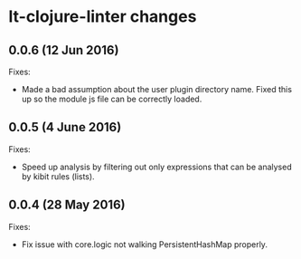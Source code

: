 # lt-clojure-linter changes

## 0.0.6 (12 Jun 2016)
Fixes:
- Made a bad assumption about the user plugin directory name. Fixed this up so the module js file can be correctly loaded.

## 0.0.5 (4 June 2016)

Fixes:
- Speed up analysis by filtering out only expressions that can be analysed by kibit rules (lists).

## 0.0.4 (28 May 2016)

Fixes:
- Fix issue with core.logic not walking PersistentHashMap properly.
